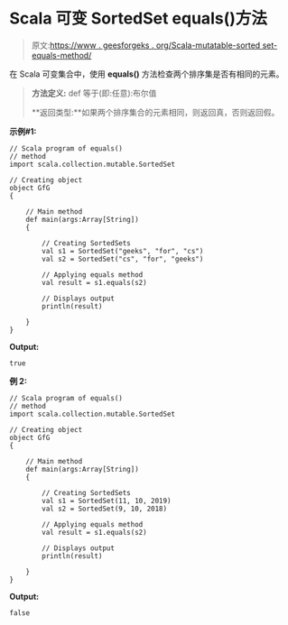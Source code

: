 # Scala 可变 SortedSet equals()方法

> 原文:[https://www . geesforgeks . org/Scala-mutatable-sorted set-equals-method/](https://www.geeksforgeeks.org/scala-mutable-sortedset-equals-method/)

在 Scala 可变集合中，使用 **equals()** 方法检查两个排序集是否有相同的元素。

> **方法定义:** def 等于(即:任意):布尔值
> 
> **返回类型:**如果两个排序集合的元素相同，则返回真，否则返回假。

**示例#1:**

```
// Scala program of equals()
// method
import scala.collection.mutable.SortedSet 

// Creating object 
object GfG 
{ 

    // Main method 
    def main(args:Array[String]) 
    { 

        // Creating SortedSets 
        val s1 = SortedSet("geeks", "for", "cs") 
        val s2 = SortedSet("cs", "for", "geeks") 

        // Applying equals method 
        val result = s1.equals(s2) 

        // Displays output 
        println(result) 

    } 
} 
```

**Output:**

```
true

```

**例 2:**

```
// Scala program of equals()
// method
import scala.collection.mutable.SortedSet 

// Creating object 
object GfG 
{ 

    // Main method 
    def main(args:Array[String]) 
    { 

        // Creating SortedSets 
        val s1 = SortedSet(11, 10, 2019) 
        val s2 = SortedSet(9, 10, 2018) 

        // Applying equals method 
        val result = s1.equals(s2) 

        // Displays output 
        println(result) 

    } 
} 
```

**Output:**

```
false

```